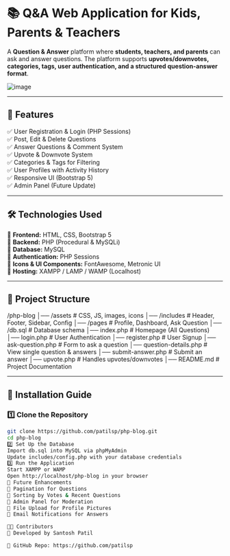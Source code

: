 # 📚 Q&A Web Application for Kids, Parents & Teachers  

A **Question & Answer** platform where **students, teachers, and parents** can ask and answer questions. The platform supports **upvotes/downvotes, categories, tags, user authentication, and a structured question-answer format**.


![image](https://github.com/user-attachments/assets/da9ecf0a-b739-46de-902e-e4105d501d2f)

---

## 🚀 Features  
✅ User Registration & Login (PHP Sessions)  
✅ Post, Edit & Delete Questions  
✅ Answer Questions & Comment System  
✅ Upvote & Downvote System  
✅ Categories & Tags for Filtering  
✅ User Profiles with Activity History  
✅ Responsive UI (Bootstrap 5)  
✅ Admin Panel (Future Update)  

---

## 🛠️ Technologies Used  
🔹 **Frontend:** HTML, CSS, Bootstrap 5  
🔹 **Backend:** PHP (Procedural & MySQLi)  
🔹 **Database:** MySQL  
🔹 **Authentication:** PHP Sessions  
🔹 **Icons & UI Components:** FontAwesome, Metronic UI  
🔹 **Hosting:** XAMPP / LAMP / WAMP (Localhost)  

---

## 📂 Project Structure  
/php-blog
│── /assets # CSS, JS, images, icons
│── /includes # Header, Footer, Sidebar, Config
│── /pages # Profile, Dashboard, Ask Question
│── /db.sql # Database schema
│── index.php # Homepage (All Questions)
│── login.php # User Authentication
│── register.php # User Signup
│── ask-question.php # Form to ask a question
│── question-details.php # View single question & answers
│── submit-answer.php # Submit an answer
│── upvote.php # Handles upvotes/downvotes
│── README.md # Project Documentation

---

## 📌 Installation Guide  
### **1️⃣ Clone the Repository**  
```bash
git clone https://github.com/patilsp/php-blog.git
cd php-blog
2️⃣ Set Up the Database
Import db.sql into MySQL via phpMyAdmin
Update includes/config.php with your database credentials
3️⃣ Run the Application
Start XAMPP or WAMP
Open http://localhost/php-blog in your browser
🎯 Future Enhancements
🔹 Pagination for Questions
🔹 Sorting by Votes & Recent Questions
🔹 Admin Panel for Moderation
🔹 File Upload for Profile Pictures
🔹 Email Notifications for Answers

👨‍💻 Contributors
🚀 Developed by Santosh Patil

🔗 GitHub Repo: https://github.com/patilsp
